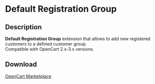 # Default Registration Group

## Description
**Default Registration Group** extension that allows to add new registered customers to a defined customer group.  
Compatible with OpenCart 2.x-3.x versions.

## Download
[OpenCart Marketplace](https://www.opencart.com/index.php?route=marketplace/extension/info&extension_id=42480)
